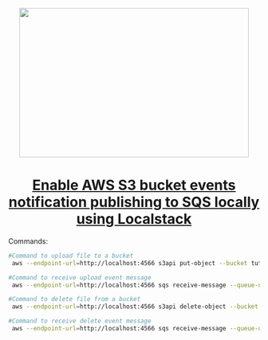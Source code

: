 
<p align="center">
  <img width="460" height="300" src="https://miro.medium.com/max/700/1*5OyvJ_ObXznA2H9JNfnVCA.png">
</p>

<h1 align="center"><a href="https://faun.pub/enable-aws-s3-bucket-events-notification-publishing-to-sqs-locally-using-localstack-45f369f74399">Enable AWS S3 bucket events notification publishing to SQS locally using Localstack
</a></h1>


Commands:

```sh
#Command to upload file to a bucket
 aws --endpoint-url=http://localhost:4566 s3api put-object --bucket tutorial-bucket --key <key> --body <file-name>

#Command to receive upload event message
 aws --endpoint-url=http://localhost:4566 sqs receive-message --queue-url=http://localhost:4566/000000000000/upload-file-event-sqs

#Command to delete file from a bucket
 aws --endpoint-url=http://localhost:4566 s3api delete-object --bucket tutorial-bucket --key <key>

#Command to receive delete event message
 aws --endpoint-url=http://localhost:4566 sqs receive-message --queue-url=http://localhost:4566/000000000000/delete-file-event-sqs
```